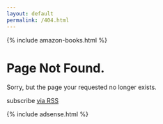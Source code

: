 ```yaml
---
layout: default
permalink: /404.html
---
```

{% include amazon-books.html %}

<div class="home">

  <h1 class="page-heading">Page Not Found.</h1>

  <p>Sorry, but the page your requested no longer exists.</p>
  
  
  <p class="rss-subscribe">subscribe <a href="{{ "/feed.xml" | prepend: site.baseurl }}">via RSS</a></p>

 
</div>

{% include adsense.html %}

